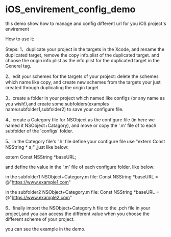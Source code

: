 # iOS_envirement_config_demo
this demo show how to manage and config different url for you iOS project's envirement


How to use it:

Steps:
1、duplicate your project in the targets in the Xcode, and rename the duplicated target, remove the copy info.plist of the duplicated target. and choose the origin info.plist as the info.plist for the duplicated target in the General tag.

2、edit your schemes for the targets of your project: delete the schemes which name like <target>copy, and create new schemes from the targets your just created through duplicating the origin target

3、create a folder in your project which named like configs (or any name as you wish!),and create some subfolders(examples name:subfolder1,subfolder2) to save your configure file.

4、create a Category file for NSObject as the configure file (in here we named it NSObject+Catagory), and move or copy the '.m' file of to each subfolder of the 'configs' folder.

5、in the Category file's '.h' file define your configure file use "extern Const NSString * a;" ,just like below:

extern Const NSString *baseURL;

and define the value in the '.m' file of each configure folder. like below:

in the subfolder1 NSObject+Category.m file:
Const NSString *baseURL = @"https://www.example1.com"

in the subfolder2 NSObject+Category.m file:
Const NSString *baseURL = @"https://www.example2.com"

6、finally import the NSObject+Category.h file to the .pch file in your project,and you can access the different value when you choose the different scheme of your project.

you can see the example in the demo.
